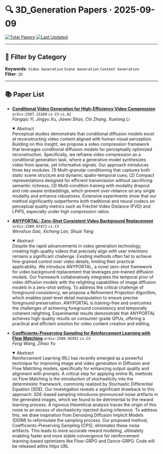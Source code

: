 # 🔍 3D_Generation Papers · 2025-09-09

[![Total Papers](https://img.shields.io/badge/Papers-3-2688EB)]()
[![Last Updated](https://img.shields.io/badge/dynamic/json?url=https://api.github.com/repos/tavish9/awesome-daily-AI-arxiv/commits/main&query=%24.commit.author.date&label=updated&color=orange)]()

---

## 📌 Filter by Category
**Keywords**: `Video Generation` `Scene Generation` `Content Generation`  
**Filter**: `2D`

---

## 📚 Paper List

- **[Conditional Video Generation for High-Efficiency Video Compression](https://arxiv.org/abs/2507.15269)**  `arXiv:2507.15269`  `cs.CV` `cs.AI`  
  _Fangqiu Yi, Jingyu Xu, Jiawei Shao, Chi Zhang, Xuelong Li_
  <details open><summary>Abstract</summary>
  Perceptual studies demonstrate that conditional diffusion models excel at reconstructing video content aligned with human visual perception. Building on this insight, we propose a video compression framework that leverages conditional diffusion models for perceptually optimized reconstruction. Specifically, we reframe video compression as a conditional generation task, where a generative model synthesizes video from sparse, yet informative signals. Our approach introduces three key modules: (1) Multi-granular conditioning that captures both static scene structure and dynamic spatio-temporal cues; (2) Compact representations designed for efficient transmission without sacrificing semantic richness; (3) Multi-condition training with modality dropout and role-aware embeddings, which prevent over-reliance on any single modality and enhance robustness. Extensive experiments show that our method significantly outperforms both traditional and neural codecs on perceptual quality metrics such as Fréchet Video Distance (FVD) and LPIPS, especially under high compression ratios.
  </details>

- **[ANYPORTAL: Zero-Shot Consistent Video Background Replacement](https://arxiv.org/abs/2509.07472)**  `arXiv:2509.07472`  `cs.CV`  
  _Wenshuo Gao, Xicheng Lan, Shuai Yang_
  <details open><summary>Abstract</summary>
  Despite the rapid advancements in video generation technology, creating high-quality videos that precisely align with user intentions remains a significant challenge. Existing methods often fail to achieve fine-grained control over video details, limiting their practical applicability. We introduce ANYPORTAL, a novel zero-shot framework for video background replacement that leverages pre-trained diffusion models. Our framework collaboratively integrates the temporal prior of video diffusion models with the relighting capabilities of image diffusion models in a zero-shot setting. To address the critical challenge of foreground consistency, we propose a Refinement Projection Algorithm, which enables pixel-level detail manipulation to ensure precise foreground preservation. ANYPORTAL is training-free and overcomes the challenges of achieving foreground consistency and temporally coherent relighting. Experimental results demonstrate that ANYPORTAL achieves high-quality results on consumer-grade GPUs, offering a practical and efficient solution for video content creation and editing.
  </details>

- **[Coefficients-Preserving Sampling for Reinforcement Learning with Flow Matching](https://arxiv.org/abs/2509.05952)**  `arXiv:2509.05952`  `cs.CV`  
  _Feng Wang, Zihao Yu_
  <details open><summary>Abstract</summary>
  Reinforcement Learning (RL) has recently emerged as a powerful technique for improving image and video generation in Diffusion and Flow Matching models, specifically for enhancing output quality and alignment with prompts. A critical step for applying online RL methods on Flow Matching is the introduction of stochasticity into the deterministic framework, commonly realized by Stochastic Differential Equation (SDE). Our investigation reveals a significant drawback to this approach: SDE-based sampling introduces pronounced noise artifacts in the generated images, which we found to be detrimental to the reward learning process. A rigorous theoretical analysis traces the origin of this noise to an excess of stochasticity injected during inference. To address this, we draw inspiration from Denoising Diffusion Implicit Models (DDIM) to reformulate the sampling process. Our proposed method, Coefficients-Preserving Sampling (CPS), eliminates these noise artifacts. This leads to more accurate reward modeling, ultimately enabling faster and more stable convergence for reinforcement learning-based optimizers like Flow-GRPO and Dance-GRPO. Code will be released atthis https URL
  </details>

